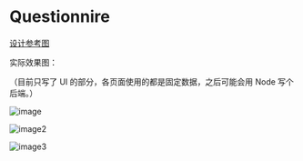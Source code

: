 # Questionnire

[设计参考图](http://ot8ooevw7.bkt.clouddn.com/%E9%97%AE%E5%8D%B7%E8%AE%BE%E8%AE%A1%E5%9B%BE.png)

实际效果图：

（目前只写了 UI 的部分，各页面使用的都是固定数据，之后可能会用 Node 写个后端。）

![image](http://ot8ooevw7.bkt.clouddn.com/%E9%97%AE%E5%8D%B7.jpg)

![image2](http://ot8ooevw7.bkt.clouddn.com/%E9%97%AE%E5%8D%B72.jpg)

![image3](http://ot8ooevw7.bkt.clouddn.com/%E9%97%AE%E5%8D%B73.jpg)
